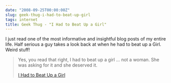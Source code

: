 ```yaml
---
date: "2008-09-25T00:00:00Z"
slug: geek-thug-i-had-to-beat-up-girl
tags: internet
title: Geek Thug - "I Had to Beat Up a Girl"
---
```


I just read one of the most informative and insightful blog posts of
my entire life. Half serious a guy takes a look back at when he had to
beat up a Girl. Weird stuff!  
> Yes, you read that right, I had to beat up a girl … not a woman. She
> was asking for it and she deserved it.  
>   
> [I Had to Beat Up a Girl](http://www.geekthug.com/?p=18445)
